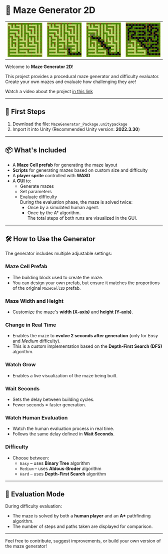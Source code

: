 # 🌱 Maze Generator 2D

<table>
  <tr>
    <td><img src="real time 1.png" width="200"/></td>
    <td><img src="real time 2.png" width="200"/></td>
    <td><img src="real time 3.png" width="200"/></td>
    <td><img src="real time 4.png" width="200"/></td>
  </tr>
</table>

Welcome to **Maze Generator 2D**!

This project provides a procedural maze generator and difficulty evaluator. Create your own mazes and evaluate how challenging they are!

Watch a video about the project [in this link](https://youtu.be/qKsdUqLpXyM)

---

## 🚀 First Steps

1. Download the file: `MazeGenerator_Package.unitypackage`
2. Import it into Unity (Recommended Unity version: **2022.3.30**)

---

## 📦 What's Included

- A **Maze Cell prefab** for generating the maze layout  
- **Scripts** for generating mazes based on custom size and difficulty  
- A **player sprite** controlled with **WASD**  
- A **GUI** to:
  - Generate mazes
  - Set parameters
  - Evaluate difficulty  
  During the evaluation phase, the maze is solved twice:
    - Once by a simulated human agent.
    - Once by the A* algorithm.  
  The total steps of both runs are visualized in the GUI.

---

## 🛠️ How to Use the Generator

The generator includes multiple adjustable settings:

### Maze Cell Prefab
- The building block used to create the maze.
- You can design your own prefab, but ensure it matches the proportions of the original `MazeCell2D` prefab.

### Maze Width and Height
- Customize the maze's **width (X-axis)** and **height (Y-axis)**.

### Change in Real Time
- Enables the maze to **evolve 2 seconds after generation** (only for *Easy* and *Medium* difficulty).
- This is a custom implementation based on the **Depth-First Search (DFS)** algorithm.

### Watch Grow
- Enables a live visualization of the maze being built.

### Wait Seconds
- Sets the delay between building cycles.
- Fewer seconds = faster generation.

### Watch Human Evaluation
- Watch the human evaluation process in real time.
- Follows the same delay defined in **Wait Seconds**.

### Difficulty
- Choose between:
  - `Easy` – uses **Binary Tree** algorithm  
  - `Medium` – uses **Aldous-Broder** algorithm  
  - `Hard` – uses **Depth-First Search** algorithm

---

## 🧪 Evaluation Mode

During difficulty evaluation:
- The maze is solved by both a **human player** and an **A\*** pathfinding algorithm.
- The number of steps and paths taken are displayed for comparison.

---

Feel free to contribute, suggest improvements, or build your own version of the maze generator!
